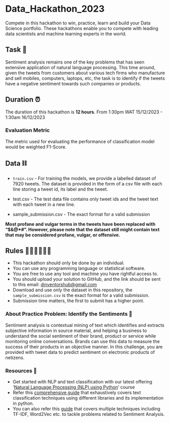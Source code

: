 # Data_Hackathon_2023
Compete in this hackathon to win, practice, learn and build your Data Science portfolio. These hackathons enable you to compete with leading data scientists and machine learning experts in the world.

## Task 🎯
Sentiment analysis remains one of the key problems that has seen extensive application of natural language processing. 
This time around, given the tweets from customers about various tech firms who manufacture and sell mobiles, computers, laptops, etc, the task is to 
identify if the tweets have a negative sentiment towards such companies or products.

## Duration ⏰ 
The duration of this hackathon is **12 hours**. From 1:30pm WAT 15/12/2023 - 1:30am 16/12/2023

### Evaluation Metric
The metric used for evaluating the performance of classification model would be weighted F1-Score.


## Data ⛓
- `train.csv` - For training the models, we provide a labelled dataset of 7920 tweets. The dataset is provided in the form of a csv file with each line storing a tweet id, its label and the tweet.

- test.csv - The test data file contains only tweet ids and the tweet text with each tweet in a new line.

- sample_submission.csv - The exact format for a valid submission

**Most profane and vulgar terms in the tweets have been replaced with “$&@*#”. However, please note that the dataset still might contain text that may be considered profane, vulgar, or offensive.**

## Rules 👮🏼‍♂️👮🏽‍♀️
- This hackathon should only be done by an individual.
- You can use any programming language or statistical software.
- You are free to use any tool and machine you have rightful access to.
- You should upload your solution to GitHub, and the link should be sent to this email: dinventorshub@gmail.com
- Download and use only the dataset in this repository, the `sample_submission.csv` is the exact format for a valid submission.
- Submission time matters, the first to submit has a higher point.


### About Practice Problem: Identify the Sentiments 📑

Sentiment analysis is contextual mining of text which identifies and extracts subjective information in source material, and helping a business to understand the social sentiment of their brand, product or service while monitoring online conversations. Brands can use this data to measure the success of their products in an objective manner. In this challenge, you are provided with tweet data to predict sentiment on electronic products of netizens.


### Resources 🧰
- Get started with NLP and text classification with our latest offering ‘[Natural Language Processing (NLP) using Python](https://trainings.analyticsvidhya.com/courses/course-v1:AnalyticsVidhya+NLP101+2018_T1/about?utm_source=practice_problem_Identify_The_Sentiments&utm_medium=Datahack)’ course
- Refer this [comprehensive guide](https://www.analyticsvidhya.com/blog/2018/11/tutorial-text-classification-ulmfit-fastai-library/) that exhaustively covers text classification techniques using different libraries and its implementation in python.
- You can also refer this [guide](https://www.analyticsvidhya.com/blog/2018/07/hands-on-sentiment-analysis-dataset-python/) that covers multiple techniques including TF-IDF, Word2Vec etc. to tackle problems related to Sentiment Analysis.



